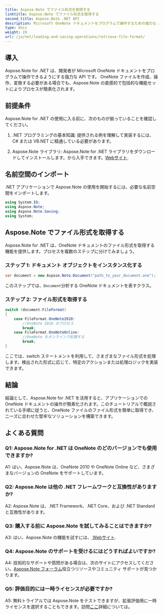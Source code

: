 ```yaml
---
title: Aspose.Note でファイル形式を取得する
linktitle: Aspose.Note でファイル形式を取得する
second_title: Aspose.Note .NET API
description: Microsoft OneNote ドキュメントをプログラムで操作するための強力な API である Aspose.Note for .NET を探索してください。
type: docs
weight: 19
url: /ja/net/loading-and-saving-operations/retrieve-file-format/
---
```

## 導入

Aspose.Note for .NET は、開発者が Microsoft OneNote ドキュメントをプログラムで操作できるようにする強力な API です。 OneNote ファイルを作成、操作、変換する必要がある場合でも、Aspose.Note の直感的で包括的な機能セットによりプロセスが簡素化されます。

## 前提条件

Aspose.Note for .NET の使用に入る前に、次のものが揃っていることを確認してください。

1. .NET プログラミングの基本知識: 提供される例を理解して実装するには、C# または VB.NET に精通している必要があります。
   
2.  Aspose.Note ライブラリ: Aspose.Note for .NET ライブラリをダウンロードしてインストールします。から入手できます。[Webサイト](https://releases.aspose.com/note/net/).

## 名前空間のインポート

.NET アプリケーションで Aspose.Note の使用を開始するには、必要な名前空間をインポートします。

```csharp
using System.IO;
using Aspose.Note;
using Aspose.Note.Saving;
using System;
```

## Aspose.Note でファイル形式を取得する

Aspose.Note for .NET は、OneNote ドキュメントのファイル形式を取得する機能を提供します。プロセスを複数のステップに分けてみましょう。

### ステップ 1: ドキュメント オブジェクトをインスタンス化する

```csharp
var document = new Aspose.Note.Document("path_to_your_document.one");
```

このステップでは、`Document`分析する OneNote ドキュメントを表すクラス。

### ステップ 2: ファイル形式を取得する

```csharp
switch (document.FileFormat)
{
    case FileFormat.OneNote2010:
        //OneNote 2010 のプロセス
        break;
    case FileFormat.OneNoteOnline:
        //OneNote をオンラインで処理する
        break;
}
```

ここでは、switch ステートメントを利用して、さまざまなファイル形式を処理します。検出された形式に応じて、特定のアクションまたは処理ロジックを実装できます。

## 結論

結論として、Aspose.Note for .NET を活用すると、アプリケーションでの OneNote ドキュメントの操作が簡素化されます。このチュートリアルで概説されている手順に従うと、OneNote ファイルのファイル形式を簡単に取得でき、ニーズに合わせた堅牢なソリューションを構築できます。

## よくある質問

### Q1: Aspose.Note for .NET は OneNote のどのバージョンでも使用できますか?

A1: はい、Aspose.Note は、OneNote 2010 や OneNote Online など、さまざまなバージョンの OneNote をサポートしています。

### Q2: Aspose.Note は他の .NET フレームワークと互換性がありますか?

A2: Aspose.Note は、.NET Framework、.NET Core、および .NET Standard と互換性があります。

### Q3: 購入する前に Aspose.Note を試してみることはできますか?

 A3: はい、Aspose.Note の機能を試すには、[ Webサイト](https://releases.aspose.com/).

### Q4: Aspose.Note のサポートを受けるにはどうすればよいですか?

A4: 技術的なサポートや質問がある場合は、次のサイトにアクセスしてください。[Aspose.Note フォーラム](https://forum.aspose.com/c/note/28)役立つリソースやコミュニティ サポートが見つかります。

### Q5: 評価目的には一時ライセンスが必要ですか?

A5: 無料トライアルでは Aspose.Note をテストできますが、拡張評価用に一時ライセンスを選択することもできます。訪問[ここ](https://purchase.aspose.com/temporary-license/)詳細については。